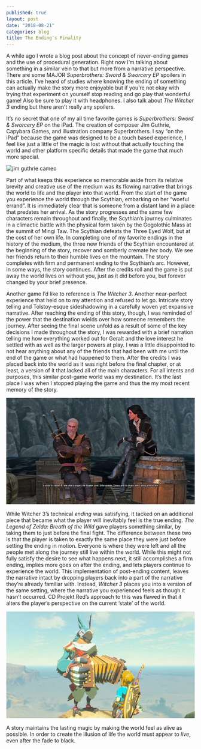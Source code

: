 ```yaml
---
published: true
layout: post
date: "2018-08-21"
categories: blog
title: The Ending's Finality
---
```


A while ago I wrote a blog post about the concept of never-ending games and the use of procedural generation. Right now I’m talking about something in a similar vein to that but more from a narrative perspective. There are some MAJOR *Superbrothers: Sword & Sworcery EP* spoilers in this article. I’ve heard of studies where knowing the ending of something can actually make the story more enjoyable but if you’re not okay with trying that experiment on yourself stop reading and go play that wonderful game! Also be sure to play it with headphones. I also talk about *The Witcher 3* ending but there aren’t really any spoilers.

It’s no secret that one of my all time favorite games is *Superbrothers: Sword & Sworcery EP* on the iPad. The creation of composer Jim Guthrie, Capybara Games, and illustration company Superbrothers. I say “on the iPad” because the game was designed to be a touch based experience, I feel like just a little of the magic is lost without that actually touching the world and other platform specific details that made the game that much more special.

![jim guthrie cameo](/images/guthrie-game.jpg)

Part of what keeps this experience so memorable aside from its relative brevity and creative use of the medium was its flowing narrative that brings the world to life and the player into that world. From the start of the game you experience the world through the Scythian, embarking on her “woeful errand”. It is immediately clear that is someone from a distant land in a place that predates her arrival. As the story progresses and the same few characters remain throughout and finally, the Scythian’s journey culminates in a climactic battle with the physical form taken by the Gogolothic Mass at the summit of Mingi Taw. The Scythian defeats the Three Eyed Wolf, but at the cost of her own life. In completing one of my favorite endings in the history of the medium, the three new friends of the Scythian encountered at the beginning of the story, recover and somberly cremate her body. We see her friends return to their humble lives on the mountain. The story completes with firm and permanent ending to the Scythian’s arc. However, in some ways, the story continues. After the credits roll and the game is put away the world lives on without you, just as it did before you, but forever changed by your brief presence.

Another game I’d like to reference is *The Witcher 3*. Another near-perfect experience that held on to my attention and refused to let go. Intricate story telling and Tolstoy-esque sideshadowing in a carefully woven yet expansive narrative. After reaching the ending of this story, though, I was reminded of the power that the destination wields over how someone remembers the journey. After seeing the final scene unfold as a result of some of the key decisions I made throughout the story, I was rewarded with a brief narration telling me how everything worked out for Geralt and the love interest he settled with as well as the larger powers at play. I was a little disappointed to not hear anything about any of the friends that had been with me until the end of the game or what had happened to them. After the credits I was placed back into the world as it was right before the final chapter, or at least, a version of it that lacked all of the main characters. For all intents and purposes, this similar post-game world was my destination. It’s the last place I was when I stopped playing the game and thus the my most recent memory of the story. 

![witcher 3](/images/witcher.jpg)

While Witcher 3’s technical *ending* was satisfying, it tacked on an additional piece that became what the player will inevitably feel is the true ending. *The Legend of Zelda: Breath of the Wild* gave players something similar, by taking them to just before the final fight. The difference between these two is that the player is taken to exactly the same place they were just before setting the ending in motion. Everyone is where they were left and all the people met along the journey still live within the world. While this might not fully satisfy the desire to see what happens next, it still accomplishes a firm ending, implies more goes on after the ending, and lets players continue to experience the world. This implementation of post-ending content, leaves the narrative intact by dropping players back into a part of the narrative they’re already familiar with. Instead, *Witcher 3* places you into a version of the same setting, where the narrative you experienced feels as though it hasn’t occurred. CD Projekt Red’s approach to this was flawed in that it alters the player’s perspective on the current ‘state’ of the world. 

![breath of the wild](images/botw_kass.png)

A story maintains the lasting magic by making the world feel as alive as possible. In order to create the illusion of life the world must appear to *live*, even after the fade to black.